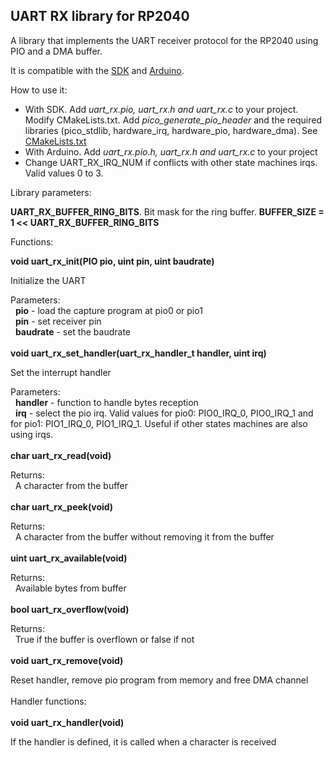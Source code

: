 ## UART RX library for RP2040

A library that implements the UART receiver protocol for the RP2040 using PIO and a DMA buffer.

It is compatible with the [SDK](https://raspberrypi.github.io/pico-sdk-doxygen/) and [Arduino](https://github.com/earlephilhower/arduino-pico).

How to use it:

- With SDK. Add *uart_rx.pio, uart_rx.h and uart_rx.c* to your project. Modify CMakeLists.txt. Add *pico_generate_pio_header* and the required libraries (pico_stdlib, hardware_irq, hardware_pio, hardware_dma). See [CMakeLists.txt](sdk/CMakeLists.txt)
- With Arduino. Add *uart_rx.pio.h, uart_rx.h and uart_rx.c* to your project  
- Change UART_RX_IRQ_NUM if conflicts with other state machines irqs. Valid values 0 to 3.  


Library parameters:

**UART_RX_BUFFER_RING_BITS**. Bit mask for the ring buffer. **BUFFER_SIZE = 1 << UART_RX_BUFFER_RING_BITS**  

Functions:  

**void uart_rx_init(PIO pio, uint pin, uint baudrate)**  

Initialize the UART  

Parameters:  
&nbsp;&nbsp;**pio** - load the capture program at pio0 or pio1  
&nbsp;&nbsp;**pin** - set receiver pin  
&nbsp;&nbsp;**baudrate** - set the baudrate   
\
**void uart_rx_set_handler(uart_rx_handler_t handler, uint irq)**  

Set the interrupt handler  

Parameters:  
&nbsp;&nbsp;**handler** - function to handle bytes reception  
&nbsp;&nbsp;**irq** - select the pio irq. Valid values for pio0: PIO0_IRQ_0, PIO0_IRQ_1 and for pio1: PIO1_IRQ_0, PIO1_IRQ_1. Useful if other states machines are also using irqs.  
\
**char uart_rx_read(void)**

Returns:  
&nbsp;&nbsp;A character from the buffer   
\
**char uart_rx_peek(void)**

Returns:  
&nbsp;&nbsp;A character from the buffer without removing it from the buffer   
\
**uint uart_rx_available(void)**

Returns:  
&nbsp;&nbsp;Available bytes from buffer  
\
**bool uart_rx_overflow(void)**

Returns:  
&nbsp;&nbsp;True if the buffer is overflown or false if not  
\
**void uart_rx_remove(void)**  

Reset handler, remove pio program from memory and free DMA channel   
\
Handler functions:  
\
**void uart_rx_handler(void)**  

If the handler is defined, it is called when a character is received   
